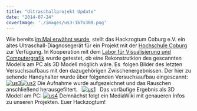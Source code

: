 ```yaml
---
title: "Ultraschallprojekt Update"
date: "2014-07-24"
coverImage: './images/us3-167x300.png'
---
```


Wie bereits [im Mai erwähnt wurde](https://hackzogtum-coburg.de/?p=351), stellt das Hackzogtum Coburg e.V. ein altes Ultraschall-Diagnosegerät für ein Projekt mit der [Hochschule Coburg](http://www.hs-coburg.de/) zur Verfügung. In Kooperation mit dem [Labor für Visualisierung und Computergrafik](http://vclabor.awmw.org/index.php?title=Personen) wurde getestet, ob eine Rekonstrutkion des gescannten Modells am PC als 3D Modell möglich wäre. Es  folgen Bilder des letzten Versuchsaufbaus mit den dazugehörigen Zwischenergebnissen. Der hier zu sehende Handyhalter wurde über folgenden Versuchsaufbau eingescannt: [![us3](../images/us3-167x300.png)](https://hackzogtum-coburg.de/wp-content/uploads/2014/07/us3.png)[![us2](../images/us2-300x224.png)](https://hackzogtum-coburg.de/wp-content/uploads/2014/07/us2.png) Die Aufnahme wurde aufgezeichnet und das Rauschen anschließend herausgefiltert.   [![us1](../images/us1-300x111.png)](https://hackzogtum-coburg.de/wp-content/uploads/2014/07/us1.png)   Das vorläufige Ergebnis als 3D Modell am PC: [![us4](../images/us4-300x208.png)](https://hackzogtum-coburg.de/wp-content/uploads/2014/07/us4.png) Demnächst folgt ein MediaWiki mit genaueren Infos zu unseren Projekten. Euer Hackzogtum!
